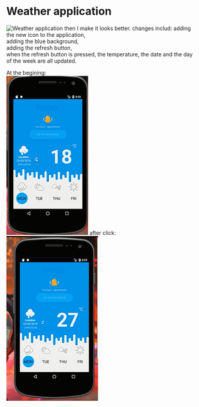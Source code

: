 # Weather application

![Weather application](display/weather_app_assign.png)
then I make it looks better.
changes includ:
 adding the new icon to the application, <br/>
 adding the blue background, <br/>
 adding the refresh button, <br/>
 when the refresh button is pressed, the temperature, the date and the day of the week are all updated.<br/>
 
 At the begining:<br/>
 ![Weather application](display/18.png)
 after click:<br/>
 ![Weather application](display/27.png)
